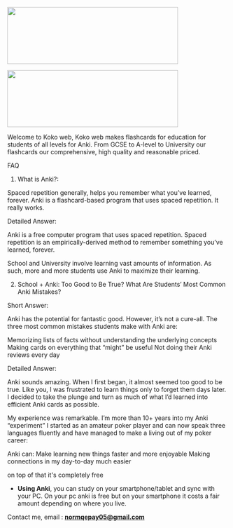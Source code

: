 [<img align="center" width="390" height="130" src="https://i.imgur.com/HlpOH0C.jpg">](https://payhip.com/marksteadman)

[<img align="center" width="390" height="130" src="54e8d4464353a514ea898579ce203e7c1d22dfe055587740742b7cdd_640 (1).jpg">](https://instagram.com/kokoweb08)

Welcome to Koko web, Koko web makes flashcards for education for students of all levels for Anki. From GCSE to A-level to University our flashcards our comprehensive, high quality and reasonable priced.

FAQ

1. What is Anki?:

Spaced repetition generally, helps you remember what you’ve learned, forever. Anki is a flashcard-based program that uses spaced repetition. It really works.

Detailed Answer:

Anki is a free computer program that uses spaced repetition. Spaced repetition is an empirically-derived method to remember something you’ve learned, forever.

School and University involve learning vast amounts of information. As such, more and more students use Anki to maximize their learning.

2. School + Anki: Too Good to Be True? What Are Students’ Most Common Anki Mistakes?

Short Answer:

Anki has the potential for fantastic good. However, it’s not a cure-all. The three most common mistakes students make with Anki are:

Memorizing lists of facts without understanding the underlying concepts
Making cards on everything that “might” be useful
Not doing their Anki reviews every day

Detailed Answer:

Anki sounds amazing. When I first began, it almost seemed too good to be true. Like you, I was frustrated to learn things only to forget them days later. I decided to take the plunge and turn as much of what I’d learned into efficient Anki cards as possible.

My experience was remarkable. I’m more than 10+ years into my Anki “experiment” I started as an amateur poker player and can now speak three languages fluently and have managed to make a living out of my poker career:

Anki can: 
Make learning new things faster and more enjoyable
Making connections in my day-to-day much easier

on top of that it's completely free

- **Using Anki**, you can study on your smartphone/tablet and sync with your PC. On your pc anki is free but on your smartphone it costs a fair amount depending on where you live.

Contact me, email : **normqepay05@gmail.com**

